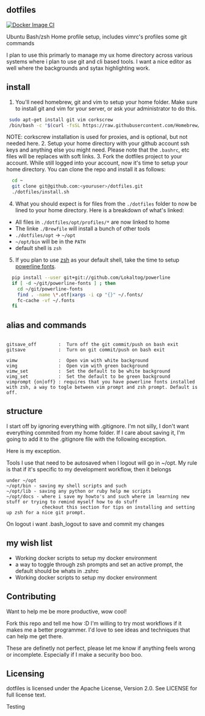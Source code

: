 dotfiles
----
[![Docker Image CI](https://github.com/sfc-gh-eraigosa/dotfiles/actions/workflows/docker-image.yml/badge.svg)](https://github.com/sfc-gh-eraigosa/dotfiles/actions/workflows/docker-image.yml)

Ubuntu Bash/zsh Home profile setup, includes vimrc's profiles some git commands

I plan to use this primarly to manage my ux home directory across various
systems where i plan to use git and cli based tools.  I want a nice
editor as well where the backgrounds and sytax highlighting work.

install
----
1. You'll need homebrew, git and vim to setup your home folder.  Make sure to install git and vim for your server, or ask your administrator to do this.
  
  ```sh
   sudo apt-get install git vim corkscrew
   /bin/bash -c "$(curl -fsSL https://raw.githubusercontent.com/Homebrew/install/HEAD/install.sh)"
  ```
  NOTE: corkscrew installation is used for proxies, and is optional, but not needed here.
2. Setup your home directory with your github account ssh keys and anything else you might need. Please note that the `.bashrc`, etc files will be replaces with soft links.
3. Fork the dotfiles project to your account.  While still logged into your account, now it's time to setup your home directory. You can clone the repo and install it as follows:

  ```sh
    cd ~
    git clone git@github.com:<youruser>/dotfiles.git
    ./dotfiles/install.sh
  ```
4. What you should expect is for files from the `./dotfiles` folder to now be lined to your home directory.  Here is a breakdown of what's linked:
  - All files in `./dotfiles/opt/profiles/*` are now linked to home
  - The linke `./Brewfile` will install a bunch of other tools
  - `./dotfiles/opt` -> `~/opt`
  - `~/opt/bin` will be in the `PATH`
  - default shell is `zsh`
5.  If you plan to use [zsh](opt/docs/zsh_andtools.md) as your default shell, take the time to setup [powerline fonts](opt/docs/powerline-fonts.md).

  ```sh
    pip install --user git+git://github.com/Lokaltog/powerline
    if [ -d ~/git/powerline-fonts ] ; then
      cd ~/git/powerline-fonts
      find . -name \*.otf|xargs -i cp "{}" ~/.fonts/
      fc-cache -vf ~/.fonts
    fi
  ```

alias and commands
----
```

gitsave_off        :  Turn off the git commit/push on bash exit
gitsave            :  Turn on git commit/push on bash exit

vimw               :  Open vim with white background
vimg               :  Open vim with green background
vimw_set           :  Set the default to be white background
vimg_set           :  Set the default to be green background
vimprompt {on|off} : requires that you have powerline fonts installed with zsh, a way to togle between vim prompt and zsh prompt. Default is off.
```

structure
----
I start off by ignoring everything with .gitignore.   I'm not silly, I don't want everything commited from my home folder.
If I care about saving it, I'm going to add it to the .gitignore file with the following exception.

Here is my exception.   

Tools I use that need to be autosaved when I logout will go in ~/opt.
My rule is that if it's specific to my development workflow, then it belongs
```
under ~/opt
~/opt/bin - saving my shell scripts and such
~/opt/lib - saving any python or ruby help me scripts
~/opt/docs - where i save my howto's and such where im learning new stuff or trying to remind myself how to do stuff
             checkout this section for tips on installing and setting up zsh for a nice git prompt.
```
On logout i want .bash_logout to save and commit my changes

my wish list
----
* Working docker scripts to setup my docker environment
* a way to toggle through zsh prompts and set an active prompt, the default should be whats in .zshrc
* Working docker scripts to setup my docker environment


Contributing
----

Want to help me be more productive, wow cool!  

Fork this repo and tell me how :D   I'm willing to try most workflows if it 
makes me a better programmer.   I'd love to see ideas and techniques that
can help me get there.

These are definetly not perfect, please let me know if anything feels
wrong or incomplete.  Especially if I make a security boo boo.


Licensing
----
dotfiles is licensed under the Apache License, Version 2.0. See LICENSE for full license text.

Testing

